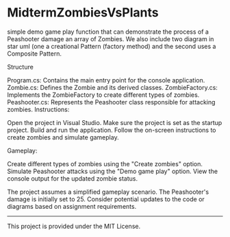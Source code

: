 # MidtermZombiesVsPlants
simple demo game play function that can demonstrate the process of a Peashooter damage an array of Zombies.
We also include two diagram in star uml (one a creational Pattern (factory method) and the second uses a Composite Pattern.




Structure

Program.cs: Contains the main entry point for the console application.
Zombie.cs: Defines the Zombie and its derived classes.
ZombieFactory.cs: Implements the ZombieFactory to create different types of zombies.
Peashooter.cs: Represents the Peashooter class responsible for attacking zombies.
Instructions:

Open the project in Visual Studio.
Make sure the project is set as the startup project.
Build and run the application.
Follow the on-screen instructions to create zombies and simulate gameplay.


Gameplay:

Create different types of zombies using the "Create zombies" option.
Simulate Peashooter attacks using the "Demo game play" option.
View the console output for the updated zombie status.


The project assumes a simplified gameplay scenario.
The Peashooter's damage is initially set to 25.
Consider potential updates to the code or diagrams based on assignment requirements.



___________________________________________________
This project is provided under the MIT License.
